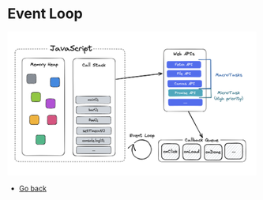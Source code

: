 # Event Loop

![Event Loop](https://raw.githubusercontent.com/AndersDeath/holy-theory/main/images/event-loop.png)

* [Go back](../readme.md)